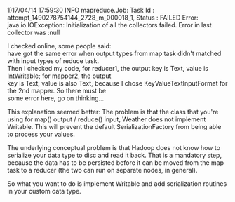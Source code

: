 1)17/04/14 17:59:30 INFO mapreduce.Job: Task Id : attempt_1490278754144_2728_m_000018_1, Status : FAILED
Error: java.io.IOException: Initialization of all the collectors failed. Error in last collector was :null  

I checked online, some people said:  
 have got the same error when output types from map task didn't matched with input types of reduce task.  
 Then I checked my code, for reducer1, the output key is Text, value is IntWritable; for mapper2, the output  
 key is Text, value is also Text, because I chose KeyValueTextInputFormat for the 2nd mapper. So there must be  
 some error here, go on thinking...   
 
 
This explanation seemed better:
The problem is that the class that you're using for map() output / reduce() input, Weather does not implement Writable. This will prevent the default SerializationFactory from being able to process your values.

The underlying conceptual problem is that Hadoop does not know how to serialize your data type to disc and read it back. That is a mandatory step, because the data has to be persisted before it can be moved from the map task to a reducer (the two can run on separate nodes, in general).

So what you want to do is implement Writable and add serialization routines in your custom data type.
 
 
